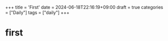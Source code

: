 +++
title = 'First'
date = 2024-06-18T22:16:19+09:00
draft = true
categories = ["Daily"]
tags = ["daily"]
+++
# first